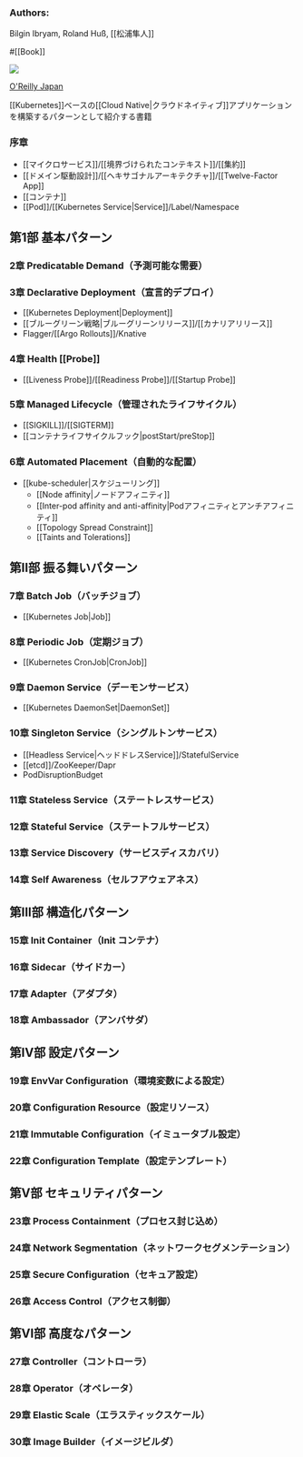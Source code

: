 ### Authors:
Bilgin Ibryam, Roland Huß, [[松浦隼人]]

#[[Book]] 

![](https://www.oreilly.co.jp/books/images/picture_large978-4-8144-0088-1.jpeg)

[O'Reilly Japan](https://www.oreilly.co.jp/books/9784814400881/)

[[Kubernetes]]ベースの[[Cloud Native|クラウドネイティブ]]アプリケーションを構築するパターンとして紹介する書籍

### 序章
- [[マイクロサービス]]/[[境界づけられたコンテキスト]]/[[集約]]
- [[ドメイン駆動設計]]/[[ヘキサゴナルアーキテクチャ]]/[[Twelve-Factor App]]
- [[コンテナ]]
- [[Pod]]/[[Kubernetes Service|Service]]/Label/Namespace
## 第1部 基本パターン
### 2章 Predicatable Demand（予測可能な需要）
### 3章 Declarative Deployment（宣言的デプロイ）
- [[Kubernetes Deployment|Deployment]]
- [[ブルーグリーン戦略|ブルーグリーンリリース]]/[[カナリアリリース]]
- Flagger/[[Argo Rollouts]]/Knative
### 4章 Health [[Probe]]
- [[Liveness Probe]]/[[Readiness Probe]]/[[Startup Probe]]
### 5章 Managed Lifecycle（管理されたライフサイクル）
- [[SIGKILL]]/[[SIGTERM]]
- [[コンテナライフサイクルフック|postStart/preStop]]
### 6章 Automated Placement（自動的な配置）
- [[kube-scheduler|スケジューリング]]
  - [[Node affinity|ノードアフィニティ]]
  - [[Inter-pod affinity and anti-affinity|Podアフィニティとアンチアフィニティ]]
  - [[Topology Spread Constraint]]
  - [[Taints and Tolerations]]
## 第II部 振る舞いパターン
### 7章 Batch Job（バッチジョブ）
- [[Kubernetes Job|Job]]
### 8章 Periodic Job（定期ジョブ）
- [[Kubernetes CronJob|CronJob]]
### 9章 Daemon Service（デーモンサービス）
- [[Kubernetes DaemonSet|DaemonSet]]
### 10章 Singleton Service（シングルトンサービス）
- [[Headless Service|ヘッドドレスService]]/StatefulService
- [[etcd]]/ZooKeeper/Dapr
- PodDisruptionBudget
### 11章 Stateless Service（ステートレスサービス）
### 12章 Stateful Service（ステートフルサービス）
### 13章 Service Discovery（サービスディスカバリ）
### 14章 Self Awareness（セルフアウェアネス）
## 第III部 構造化パターン
### 15章 Init Container（Init コンテナ）
### 16章 Sidecar（サイドカー）
### 17章 Adapter（アダプタ）
### 18章 Ambassador（アンバサダ）
## 第IV部 設定パターン
### 19章 EnvVar Configuration（環境変数による設定）
### 20章 Configuration Resource（設定リソース）
### 21章 Immutable Configuration（イミュータブル設定）
### 22章 Configuration Template（設定テンプレート）
## 第V部 セキュリティパターン
### 23章 Process Containment（プロセス封じ込め）
### 24章 Network Segmentation（ネットワークセグメンテーション）
### 25章 Secure Configuration（セキュア設定）
### 26章 Access Control（アクセス制御）
## 第VI部 高度なパターン
### 27章 Controller（コントローラ）
### 28章 Operator（オペレータ）
### 29章 Elastic Scale（エラスティックスケール）
### 30章 Image Builder（イメージビルダ）